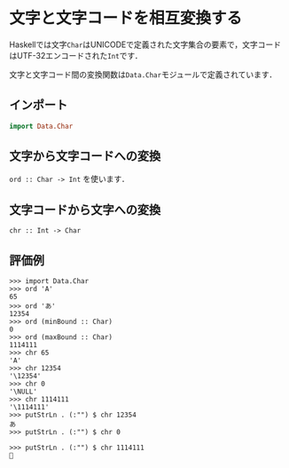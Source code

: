 文字と文字コードを相互変換する
==============================

Haskellでは文字``Char``はUNICODEで定義された文字集合の要素で，文字コードはUTF-32エンコードされた``Int``です．

文字と文字コード間の変換関数は``Data.Char``モジュールで定義されています．

## インポート

```haskell
import Data.Char
```

## 文字から文字コードへの変換

``ord :: Char -> Int`` を使います．

## 文字コードから文字への変換

``chr :: Int -> Char``

## 評価例

```
>>> import Data.Char
>>> ord 'A'
65
>>> ord 'あ'
12354
>>> ord (minBound :: Char)
0
>>> ord (maxBound :: Char)
1114111
>>> chr 65
'A'
>>> chr 12354
'\12354'
>>> chr 0
'\NULL'
>>> chr 1114111
'\1114111'
>>> putStrLn . (:"") $ chr 12354
あ
>>> putStrLn . (:"") $ chr 0

>>> putStrLn . (:"") $ chr 1114111
􏿿
```
